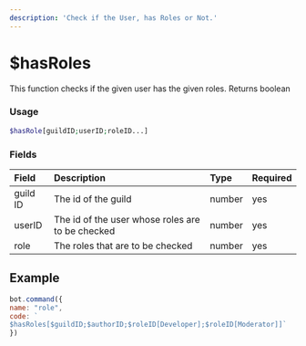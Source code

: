 ```yaml
---
description: 'Check if the User, has Roles or Not.'
---
```


# $hasRoles

This function checks if the given user has the given roles. Returns boolean

### Usage
```php
$hasRole[guildID;userID;roleID...]
```


### Fields

| Field | Description | Type | Required |
| :--- | :--- | :--- | :--- |
| guild ID | The id of the guild | number | yes |
| userID | The id of the user whose roles are to be checked | number | yes |
| role | The roles that are to be checked | number | yes |

## Example

```javascript
bot.command({
name: "role", 
code: `
$hasRoles[$guildID;$authorID;$roleID[Developer];$roleID[Moderator]]`
})
```

